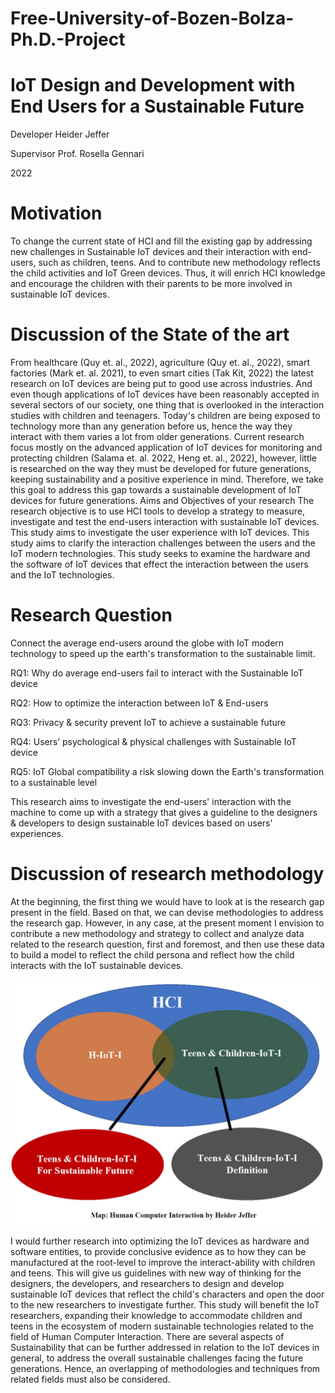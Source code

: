 # Free-University-of-Bozen-Bolza-Ph.D.-Project
# IoT Design and Development with End Users for a Sustainable Future
Developer Heider Jeffer

Supervisor Prof. Rosella Gennari

2022

# Motivation
To change the current state of HCI and fill the existing gap by addressing new challenges in Sustainable IoT devices and their interaction with end-users, such as children, teens. And to contribute new methodology reflects the child activities and IoT Green devices. Thus, it will enrich HCI knowledge and encourage the children with their parents to be more involved in sustainable IoT devices. 
# Discussion of the State of the art 
From healthcare (Quy et. al., 2022), agriculture (Quy et. al., 2022), smart factories (Mark et. al. 2021), to even smart cities (Tak Kit, 2022) the latest research on IoT devices are being put to good use across industries. And even though applications of IoT devices have been reasonably accepted in several sectors of our society, one thing that is overlooked in the interaction studies with children and teenagers. Today's children are being exposed to technology more than any generation before us, hence the way they interact with them varies a lot from older generations. Current research focus mostly on the advanced application of IoT devices for monitoring and protecting children (Salama et. al. 2022, Heng et. al., 2022), however, little is researched on the way they must be developed for future generations, keeping sustainability and a positive experience in mind. Therefore, we take this goal to address this gap towards a sustainable development of IoT devices for future generations.
Aims and Objectives of your research 
The research objective is to use HCI tools to develop a strategy to measure, investigate and test the end-users interaction with sustainable IoT devices. This study aims to investigate the user experience with IoT devices. This study aims to clarify the interaction challenges between the users and the IoT modern technologies. This study seeks to examine the hardware and the software of IoT devices that effect the interaction between the users and the IoT technologies. 

# Research Question
Connect the average end-users around the globe with IoT modern technology to speed up the earth's transformation to the sustainable limit.

RQ1: Why do average end-users fail to interact with the Sustainable IoT device  

RQ2: How to optimize the interaction between IoT & End-users

RQ3: Privacy & security prevent IoT to achieve a sustainable future

RQ4: Users’ psychological & physical challenges with Sustainable IoT device

RQ5: IoT Global compatibility a risk slowing down the Earth's transformation to a sustainable level 


This research aims to investigate the end-users' interaction with the machine to come up with a strategy that gives a guideline to the designers & developers to design sustainable IoT devices based on users' experiences.


# Discussion of research methodology 

At the beginning, the first thing we would have to look at is the research gap present in the field. Based on that, we can devise methodologies to address the research gap. However, in any case, at the present moment I envision to contribute a new methodology and strategy to collect and analyze data related to the research question, first and foremost, and then use these data to build a model to reflect the child persona and reflect how the child interacts with the IoT sustainable devices.

![alt text](https://github.com/HeiderJeffer/Free-University-of-Bozen-Bolza-Ph.D.-Project/blob/main/image/HCMI%20map.jpg)

I would further research into optimizing the IoT devices as hardware and software entities, to provide conclusive evidence as to how they can be manufactured at the root-level to improve the interact-ability with children and teens. This will give us guidelines with new way of thinking for the designers, the developers, and researchers to design and develop sustainable IoT devices that reflect the child's characters and open the door to the new researchers to investigate further. This study will benefit the IoT researchers, expanding their knowledge to accommodate children and teens in the ecosystem of modern sustainable technologies related to the field of Human Computer Interaction. There are several aspects of Sustainability that can be further addressed in relation to the IoT devices in general, to address the overall sustainable challenges facing the future generations. Hence, an overlapping of methodologies and techniques from related fields must also be considered.
